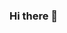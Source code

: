### Hi there 👋

<!--
**GutarManboy1/GutarManboy1** is a ✨ _special_ ✨ repository because its `README.md` (this file) appears on your GitHub profile.

Here are some ideas to get you started:

- 🔭 I’m currently working on a new career path
- 🌱 I’m currently learning HTML/CSS/JS
- 👯 I’m looking to collaborate on anything friendly to a beginner
- 🤔 I’m looking for help with everything!
- 💬 Ask me about 🤔 
- 📫 How to reach me: don't
- 😄 Pronouns: manboy
- ⚡ Fun fact: turtles can breathe from their butts.
-->
